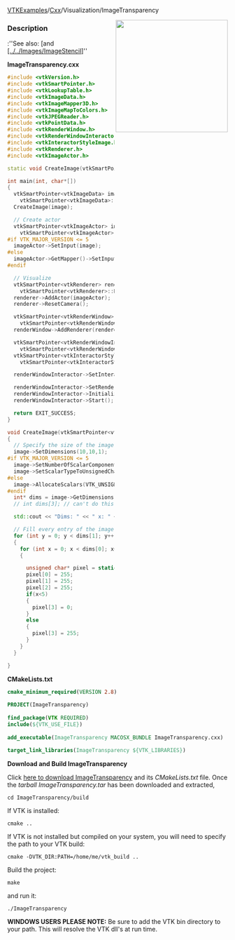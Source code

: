 [VTKExamples](Home)/[Cxx](Cxx)/Visualization/ImageTransparency

<img align="right" src="https://github.com/lorensen/VTKExamples/raw/master/Testing/Baseline/Visualization/TestImageTransparency.png" width="256" />

### Description
:''See also: [and [[../../Images/ImageStencil]]([../../Images/Transparency]])''

**ImageTransparency.cxx**
```c++
#include <vtkVersion.h>
#include <vtkSmartPointer.h>
#include <vtkLookupTable.h>
#include <vtkImageData.h>
#include <vtkImageMapper3D.h>
#include <vtkImageMapToColors.h>
#include <vtkJPEGReader.h>
#include <vtkPointData.h>
#include <vtkRenderWindow.h>
#include <vtkRenderWindowInteractor.h>
#include <vtkInteractorStyleImage.h>
#include <vtkRenderer.h>
#include <vtkImageActor.h>

static void CreateImage(vtkSmartPointer<vtkImageData> image);

int main(int, char*[])
{
  vtkSmartPointer<vtkImageData> image =
    vtkSmartPointer<vtkImageData>::New();
  CreateImage(image);

  // Create actor
  vtkSmartPointer<vtkImageActor> imageActor =
    vtkSmartPointer<vtkImageActor>::New();
#if VTK_MAJOR_VERSION <= 5
  imageActor->SetInput(image);
#else
  imageActor->GetMapper()->SetInputData(image);
#endif

  // Visualize
  vtkSmartPointer<vtkRenderer> renderer =
    vtkSmartPointer<vtkRenderer>::New();
  renderer->AddActor(imageActor);
  renderer->ResetCamera();

  vtkSmartPointer<vtkRenderWindow> renderWindow =
    vtkSmartPointer<vtkRenderWindow>::New();
  renderWindow->AddRenderer(renderer);

  vtkSmartPointer<vtkRenderWindowInteractor> renderWindowInteractor =
    vtkSmartPointer<vtkRenderWindowInteractor>::New();
  vtkSmartPointer<vtkInteractorStyleImage> style =
    vtkSmartPointer<vtkInteractorStyleImage>::New();

  renderWindowInteractor->SetInteractorStyle(style);

  renderWindowInteractor->SetRenderWindow(renderWindow);
  renderWindowInteractor->Initialize();
  renderWindowInteractor->Start();

  return EXIT_SUCCESS;
}

void CreateImage(vtkSmartPointer<vtkImageData> image)
{
  // Specify the size of the image data
  image->SetDimensions(10,10,1);
#if VTK_MAJOR_VERSION <= 5
  image->SetNumberOfScalarComponents(4);
  image->SetScalarTypeToUnsignedChar();
#else
  image->AllocateScalars(VTK_UNSIGNED_CHAR,4);
#endif
  int* dims = image->GetDimensions();
  // int dims[3]; // can't do this

  std::cout << "Dims: " << " x: " << dims[0] << " y: " << dims[1] << " z: " << dims[2] << std::endl;

  // Fill every entry of the image with "2"
  for (int y = 0; y < dims[1]; y++)
  {
    for (int x = 0; x < dims[0]; x++)
    {

      unsigned char* pixel = static_cast<unsigned char*>(image->GetScalarPointer(x,y,0));
      pixel[0] = 255;
      pixel[1] = 255;
      pixel[2] = 255;
      if(x<5)
      {
        pixel[3] = 0;
      }
      else
      {
        pixel[3] = 255;
      }
    }
  }

}
```
**CMakeLists.txt**
```cmake
cmake_minimum_required(VERSION 2.8)
 
PROJECT(ImageTransparency)
 
find_package(VTK REQUIRED)
include(${VTK_USE_FILE})
 
add_executable(ImageTransparency MACOSX_BUNDLE ImageTransparency.cxx)
 
target_link_libraries(ImageTransparency ${VTK_LIBRARIES})
```

**Download and Build ImageTransparency**

Click [here to download ImageTransparency](https://github.com/lorensen/VTKWikiExamplesTarballs/raw/master/ImageTransparency.tar) and its *CMakeLists.txt* file.
Once the *tarball ImageTransparency.tar* has been downloaded and extracted,
```
cd ImageTransparency/build 
```
If VTK is installed:
```
cmake ..
```
If VTK is not installed but compiled on your system, you will need to specify the path to your VTK build:
```
cmake -DVTK_DIR:PATH=/home/me/vtk_build ..
```
Build the project:
```
make
```
and run it:
```
./ImageTransparency
```
**WINDOWS USERS PLEASE NOTE:** Be sure to add the VTK bin directory to your path. This will resolve the VTK dll's at run time.

